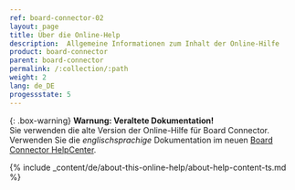 ```yaml
---
ref: board-connector-02
layout: page
title: Über die Online-Help
description:  Allgemeine Informationen zum Inhalt der Online-Hilfe
product: board-connector
parent: board-connector
permalink: /:collection/:path
weight: 2
lang: de_DE
progessstate: 5
---
```


{: .box-warning}
**Warnung: Veraltete Dokumentation!** <br>
Sie verwenden die alte Version der Online-Hilfe für Board Connector.<br>
Verwenden Sie die *englischsprachige* Dokumentation im neuen [Board Connector HelpCenter](https://helpcenter.theobald-software.com/board-connector/documentation/introduction/).

{% include _content/de/about-this-online-help/about-help-content-ts.md %} 

